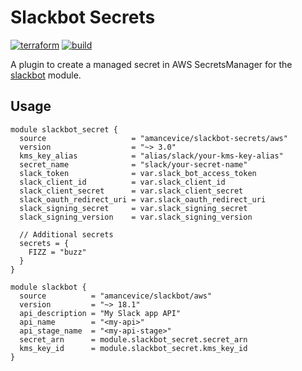 # Slackbot Secrets

[![terraform](https://img.shields.io/github/v/tag/amancevice/terraform-aws-slackbot-secrets?color=62f&label=version&logo=terraform&style=flat-square)](https://registry.terraform.io/modules/amancevice/serverless-pypi/aws)
[![build](https://img.shields.io/github/workflow/status/amancevice/terraform-aws-slackbot-secrets/Test?logo=github&style=flat-square)](https://github.com/amancevice/terraform-aws-slackbot-secrets/actions)

A plugin to create a managed secret in AWS SecretsManager for the [slackbot](https://github.com/amancevice/terraform-aws-slackbot) module.

## Usage

```hcl
module slackbot_secret {
  source                   = "amancevice/slackbot-secrets/aws"
  version                  = "~> 3.0"
  kms_key_alias            = "alias/slack/your-kms-key-alias"
  secret_name              = "slack/your-secret-name"
  slack_token              = var.slack_bot_access_token
  slack_client_id          = var.slack_client_id
  slack_client_secret      = var.slack_client_secret
  slack_oauth_redirect_uri = var.slack_oauth_redirect_uri
  slack_signing_secret     = var.slack_signing_secret
  slack_signing_version    = var.slack_signing_version

  // Additional secrets
  secrets = {
    FIZZ = "buzz"
  }
}

module slackbot {
  source          = "amancevice/slackbot/aws"
  version         = "~> 18.1"
  api_description = "My Slack app API"
  api_name        = "<my-api>"
  api_stage_name  = "<my-api-stage>"
  secret_arn      = module.slackbot_secret.secret_arn
  kms_key_id      = module.slackbot_secret.kms_key_id
}
```
